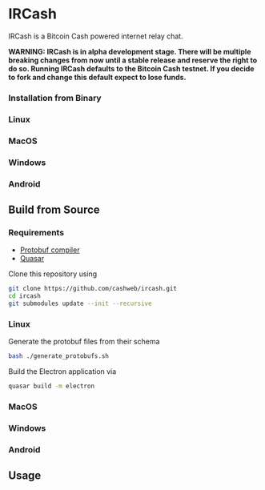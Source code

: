 # IRCash

IRCash is a Bitcoin Cash powered internet relay chat.

**WARNING: IRCash is in alpha development stage. There will be multiple breaking changes from now until a stable release and reserve the right to do so. Running IRCash defaults to the Bitcoin Cash testnet. If you decide to fork and change this default expect to lose funds.**

### Installation from Binary

### Linux

### MacOS

### Windows

### Android

## Build from Source

### Requirements

* [Protobuf compiler](https://github.com/protocolbuffers/protobuf)
* [Quasar](https://quasar.dev/start/pick-quasar-flavour)

Clone this repository using

```bash
git clone https://github.com/cashweb/ircash.git
cd ircash
git submodules update --init --recursive
```

### Linux

Generate the protobuf files from their schema

```bash
bash ./generate_protobufs.sh
```

Build the Electron application via

```bash
quasar build -m electron
```

### MacOS

### Windows

### Android

## Usage

